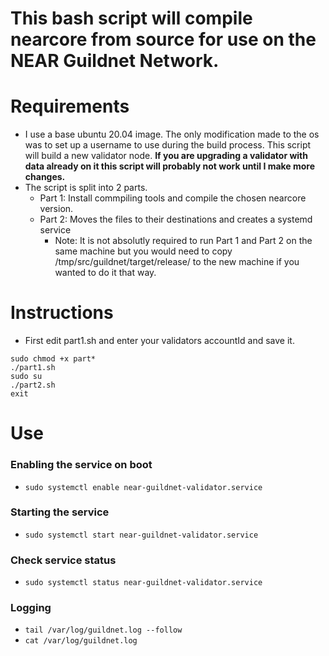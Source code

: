 # This bash script will compile nearcore from source for use on the NEAR Guildnet Network. 

# Requirements

- I use a base ubuntu 20.04 image. The only modification made to the os was to set up a username to use during the build process. This script will build a new validator node. **If you are upgrading a validator with data already on it this script will probably not work until I make more changes.**
- The script is split into 2 parts. 
  - Part 1: Install commpiling tools and compile the chosen nearcore version. 
  - Part 2: Moves the files to their destinations and creates a systemd service
    - Note: It is not absolutly required to run Part 1 and Part 2 on the same machine but you would need to copy /tmp/src/guildnet/target/release/ to the new machine if you wanted to do it that way.
    
# Instructions

- First edit part1.sh and enter your validators accountId and save it.

```
sudo chmod +x part*
./part1.sh
sudo su
./part2.sh
exit
```

# Use

### Enabling the service on boot
- ```sudo systemctl enable near-guildnet-validator.service```

### Starting the service 
- ```sudo systemctl start near-guildnet-validator.service```

### Check service status
- ```sudo systemctl status near-guildnet-validator.service```

### Logging

- ```tail /var/log/guildnet.log --follow```
- ```cat /var/log/guildnet.log```
